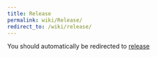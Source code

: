 ```yaml
---
title: Release
permalink: wiki/Release/
redirect_to: /wiki/release/
---
```


You should automatically be redirected to [release](/wiki/release/)
